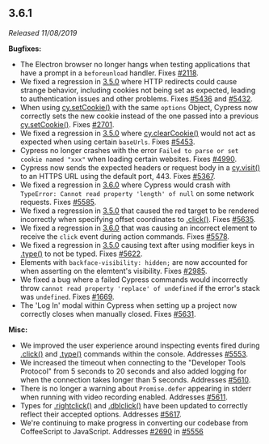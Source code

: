 ## 3.6.1

_Released 11/08/2019_

**Bugfixes:**

- The Electron browser no longer hangs when testing applications that have a prompt in a `beforeunload` handler. Fixes [#2118](https://github.com/cypress-io/cypress/issues/2118).
- We fixed a regression in [3.5.0](#3-5-0) where HTTP redirects could cause strange behavior, including cookies not being set as expected, leading to authentication issues and other problems. Fixes [#5436](https://github.com/cypress-io/cypress/issues/5436) and [#5432](https://github.com/cypress-io/cypress/issues/5432).
- When using [cy.setCookie()](/api/commands/setcookie) with the same `options` Object, Cypress now correctly sets the new cookie instead of the one passed into a previous [cy.setCookie()](/api/commands/setcookie). Fixes [#2701](https://github.com/cypress-io/cypress/issues/2701).
- We fixed a regression in [3.5.0](#3-5-0) where [cy.clearCookie()](/api/commands/clearcookie) would not act as expected when using certain `baseUrls`. Fixes [#5453](https://github.com/cypress-io/cypress/issues/5453).
- Cypress no longer crashes with the error `Failed to parse or set cookie named "xxx"` when loading certain websites. Fixes [#4990](https://github.com/cypress-io/cypress/issues/4990).
- Cypress now sends the expected headers or request body in a [cy.visit()](/api/commands/visit) to an HTTPS URL using the default port, 443. Fixes [#5367](https://github.com/cypress-io/cypress/issues/5367).
- We fixed a regression in [3.6.0](#3-6-0) where Cypress would crash with `TypeError: Cannot read property 'length' of null` on some network requests. Fixes [#5585](https://github.com/cypress-io/cypress/issues/5585).
- We fixed a regression in [3.5.0](#3-5-0) that caused the red target to be rendered incorrectly when specifying offset coordinates to [.click()](/api/commands/click). Fixes [#5635](https://github.com/cypress-io/cypress/issues/5635).
- We fixed a regression in [3.6.0](#3-6-0) that was causing an incorrect element to receive the `click` event during action commands. Fixes [#5578](https://github.com/cypress-io/cypress/issues/5578).
- We fixed a regression in [3.5.0](#3-5-0) causing text after using modifier keys in [.type()](/api/commands/type) to not be typed. Fixes [#5622](https://github.com/cypress-io/cypress/issues/5622).
- Elements with `backface-visibility: hidden;` are now accounted for when asserting on the elemtent's visibility. Fixes [#2985](https://github.com/cypress-io/cypress/issues/2985).
- We fixed a bug where a failed Cypress commands would incorrectly throw `cannot read property 'replace' of undefined` if the error's stack was `undefined`. Fixes [#1669](https://github.com/cypress-io/cypress/issues/1669).
- The 'Log In' modal within Cypress when setting up a project now correctly closes when manually closed. Fixes [#5631](https://github.com/cypress-io/cypress/issues/5631).

**Misc:**

- We improved the user experience around inspecting events fired during [.click()](/api/commands/click) and [.type()](/api/commands/type) commands within the console. Addresses [#5553](https://github.com/cypress-io/cypress/issues/5553).
- We increased the timeout when connecting to the "Developer Tools Protocol" from 5 seconds to 20 seconds and also added logging for when the connection takes longer than 5 seconds. Addresses [#5610](https://github.com/cypress-io/cypress/issues/5610).
- There is no longer a warning about `Promise.defer` appearing in stderr when running with video recording enabled. Addresses [#5611](https://github.com/cypress-io/cypress/issues/5611).
- Types for [.rightclick()](/api/commands/rightclick) and [.dblclick()](/api/commands/dblclick) have been updated to correctly reflect their accepted options. Addresses [#5617](https://github.com/cypress-io/cypress/issues/5617).
- We're continuing to make progress in converting our codebase from CoffeeScript to JavaScript. Addresses [#2690](https://github.com/cypress-io/cypress/issues/2690) in [#5556](https://github.com/cypress-io/cypress/pull/5556)
